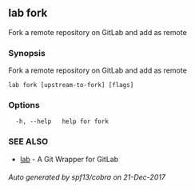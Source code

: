 ## lab fork

Fork a remote repository on GitLab and add as remote

### Synopsis


Fork a remote repository on GitLab and add as remote

```
lab fork [upstream-to-fork] [flags]
```

### Options

```
  -h, --help   help for fork
```

### SEE ALSO
* [lab](index.md)	 - A Git Wrapper for GitLab

###### Auto generated by spf13/cobra on 21-Dec-2017
